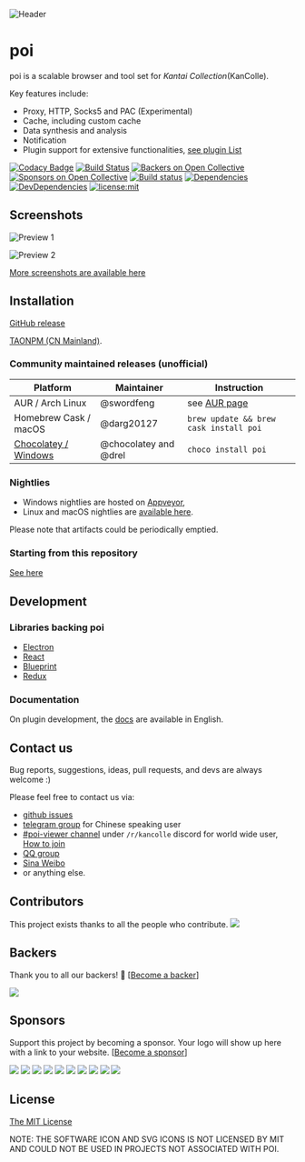 ![Header](https://raw.githubusercontent.com/poooi/poi/master/assets/img/header.png)

# poi

poi is a scalable browser and tool set for _Kantai Collection_(KanColle).

Key features include:

- Proxy, HTTP, Socks5 and PAC (Experimental)
- Cache, including custom cache
- Data synthesis and analysis
- Notification
- Plugin support for extensive functionalities, [see plugin List](https://github.com/poooi/poi/wiki/List-of-available-plugins)

[![Codacy Badge](https://api.codacy.com/project/badge/Grade/b239a37253a3486c946b047acae5f1ac)](https://www.codacy.com/app/KochiyaOcean/poi?utm_source=github.com&utm_medium=referral&utm_content=poooi/poi&utm_campaign=badger)
[![Build Status](https://travis-ci.org/poooi/poi.svg?branch=master)](https://travis-ci.org/poooi/poi)
[![Backers on Open Collective](https://opencollective.com/poi/backers/badge.svg)](#backers) [![Sponsors on Open Collective](https://opencollective.com/poi/sponsors/badge.svg)](#sponsors) [![Build status](https://ci.appveyor.com/api/projects/status/apv2xngtej1m17he?svg=true)](https://ci.appveyor.com/project/KochiyaOcean/poi)
[![Dependencies](https://david-dm.org/poooi/poi.svg)](https://david-dm.org/poooi/poi)
[![DevDependencies](https://david-dm.org/poooi/poi/dev-status.svg)](https://david-dm.org/poooi/poi?type=dev)
[![license:mit](https://img.shields.io/badge/license-mit-blue.svg)](https://opensource.org/licenses/MIT)

## Screenshots

![Preview 1](https://gist.githubusercontent.com/KochiyaOcean/79d405dfa1c15fbad60c9ae92b981c8f/raw/4a9879a22ebc5675d37b84b72347d66bb885985c/L.png)

![Preview 2](https://gist.githubusercontent.com/KochiyaOcean/79d405dfa1c15fbad60c9ae92b981c8f/raw/4a9879a22ebc5675d37b84b72347d66bb885985c/V.png)

[More screenshots are available here](https://github.com/poooi/poi/wiki/Screenshots)

## Installation

[GitHub release](https://github.com/poooi/poi/releases)

[TAONPM (CN Mainland)](https://npm.taobao.org/mirrors/poi).

### Community maintained releases (unofficial)

| Platform                                                    | Maintainer            | Instruction                                             |
| ----------------------------------------------------------- | --------------------- | ------------------------------------------------------- |
| AUR / Arch Linux                                            | @swordfeng            | see [AUR page](https://aur.archlinux.org/packages/poi/) |
| Homebrew Cask / macOS                                       | @darg20127            | `brew update && brew cask install poi`                  |
| [Chocolatey / Windows](https://chocolatey.org/packages/poi) | @chocolatey and @drel | `choco install poi`                                     |

### Nightlies

- Windows nightlies are hosted on [Appveyor](https://ci.appveyor.com/project/KochiyaOcean/poi),
- Linux and macOS nightlies are [available here](https://poidb.0u0.moe/nightly/).

Please note that artifacts could be periodically emptied.

### Starting from this repository

[See here](https://github.com/poooi/poi/wiki/StartingRunFromThisRepo)

## Development

### Libraries backing poi

- [Electron](https://github.com/atom/electron)
- [React](https://github.com/facebook/react)
- [Blueprint](https://blueprintjs.com/)
- [Redux](https://github.com/reactjs/redux)

### Documentation

On plugin development, the [docs](https://dev.poooi.app) are available in English.

## Contact us

Bug reports, suggestions, ideas, pull requests, and devs are always welcome :)

Please feel free to contact us via:

- [github issues](https://github.com/poooi/poi/issues)
- [telegram group](https://telegram.me/joinchat/AoMUpkCr6B8uH7EUewq6eQ) for Chinese speaking user
- [#poi-viewer channel](https://discordapp.com/channels/118339803660943369/367575898313981952) under `/r/kancolle` discord for world wide user, [How to join](https://github.com/poooi/poi/issues/1596)
- [QQ group](https://jq.qq.com/?_wv=1027&k=5MRX31j)
- [Sina Weibo](http://weibo.com/letspoi)
- or anything else.

## Contributors

This project exists thanks to all the people who contribute.
<a href="//github.com/poooi/poi/graphs/contributors"><img src="https://poooi.github.io/contributors/graph.svg" /></a>

## Backers

Thank you to all our backers! 🙏 [[Become a backer](https://opencollective.com/poi#backer)]

<a href="https://opencollective.com/poi#backers" target="_blank"><img src="https://opencollective.com/poi/backers.svg?width=890"></a>

## Sponsors

Support this project by becoming a sponsor. Your logo will show up here with a link to your website. [[Become a sponsor](https://opencollective.com/poi#sponsor)]

<a href="https://opencollective.com/poi/sponsor/0/website" target="_blank"><img src="https://opencollective.com/poi/sponsor/0/avatar.svg"></a>
<a href="https://opencollective.com/poi/sponsor/1/website" target="_blank"><img src="https://opencollective.com/poi/sponsor/1/avatar.svg"></a>
<a href="https://opencollective.com/poi/sponsor/2/website" target="_blank"><img src="https://opencollective.com/poi/sponsor/2/avatar.svg"></a>
<a href="https://opencollective.com/poi/sponsor/3/website" target="_blank"><img src="https://opencollective.com/poi/sponsor/3/avatar.svg"></a>
<a href="https://opencollective.com/poi/sponsor/4/website" target="_blank"><img src="https://opencollective.com/poi/sponsor/4/avatar.svg"></a>
<a href="https://opencollective.com/poi/sponsor/5/website" target="_blank"><img src="https://opencollective.com/poi/sponsor/5/avatar.svg"></a>
<a href="https://opencollective.com/poi/sponsor/6/website" target="_blank"><img src="https://opencollective.com/poi/sponsor/6/avatar.svg"></a>
<a href="https://opencollective.com/poi/sponsor/7/website" target="_blank"><img src="https://opencollective.com/poi/sponsor/7/avatar.svg"></a>
<a href="https://opencollective.com/poi/sponsor/8/website" target="_blank"><img src="https://opencollective.com/poi/sponsor/8/avatar.svg"></a>
<a href="https://opencollective.com/poi/sponsor/9/website" target="_blank"><img src="https://opencollective.com/poi/sponsor/9/avatar.svg"></a>

## License

[The MIT License](https://github.com/poooi/poi/blob/master/LICENSE)

NOTE: THE SOFTWARE ICON AND SVG ICONS IS NOT LICENSED BY MIT AND COULD NOT BE USED
IN PROJECTS NOT ASSOCIATED WITH POI.
